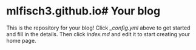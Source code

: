 # mlfisch3.github.io# Your blog

This is the repository for your blog! Click *_config.yml* above to get started and fill in the details. Then click *index.md* and edit it to start creating your home page.
